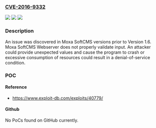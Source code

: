 ### [CVE-2016-9332](https://cve.mitre.org/cgi-bin/cvename.cgi?name=CVE-2016-9332)
![](https://img.shields.io/static/v1?label=Product&message=Moxa%20SoftCMS%20prior%20to%20Version%201.6&color=blue)
![](https://img.shields.io/static/v1?label=Version&message=Moxa%20SoftCMS%20prior%20to%20Version%201.6%20&color=brightgreen)
![](https://img.shields.io/static/v1?label=Vulnerability&message=Moxa%20SoftCMS%20denial-of-service&color=brightgreen)

### Description

An issue was discovered in Moxa SoftCMS versions prior to Version 1.6. Moxa SoftCMS Webserver does not properly validate input. An attacker could provide unexpected values and cause the program to crash or excessive consumption of resources could result in a denial-of-service condition.

### POC

#### Reference
- https://www.exploit-db.com/exploits/40779/

#### Github
No PoCs found on GitHub currently.

